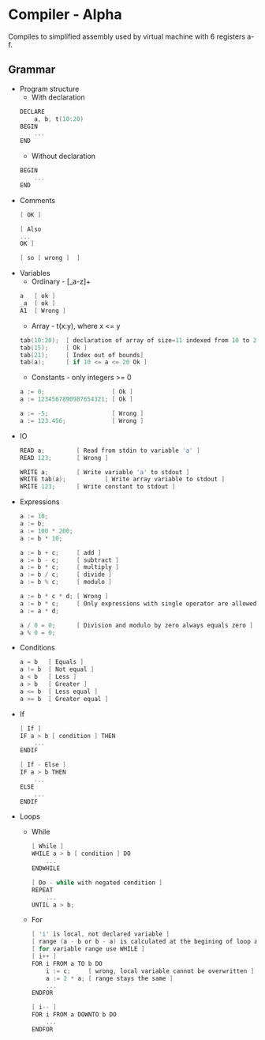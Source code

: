 # Compiler - Alpha

Compiles to simplified assembly used by virtual machine with 6 registers a-f.

## Grammar
- Program structure
    - With declaration
    ```c
    DECLARE
   	    a, b, t(10:20)
    BEGIN
        ...
    END
    ```
	- Without declaration
    ```c
    BEGIN
        ...
    END
    ```
- Comments
    ```c
    [ OK ]
  
    [ Also
    ...
    OK ]
  
    [ so [ wrong ]  ]
    ```
* Variables
    * Ordinary - [_a-z]+
    ```c
    a   [ ok ]
    _a  [ ok ]
    A1  [ Wrong ]
  ```
    * Array - t(x:y), where x <= y
    ```c
    tab(10:20);  [ declaration of array of size=11 indexed from 10 to 20 ]
    tab(15);     [ Ok ]
    tab(21);     [ Index out of bounds]
    tab(a);      [ if 10 <= a <= 20 Ok ]
    ``` 
    * Constants - only integers >= 0
    ```c
    a := 0;                   [ Ok ]
    a := 1234567890987654321; [ Ok ]
  
    a := -5;                  [ Wrong ]
    a := 123.456;             [ Wrong ]
    ```
  
- IO
    ```c
    READ a;  		[ Read from stdin to variable 'a' ]
    READ 123; 		[ Wrong ]
  
    WRITE a;		[ Write variable 'a' to stdout ]
    WRITE tab(a);	        [ Write array variable to stdout ]
    WRITE 123;		[ Write constant to stdout ]
    ```
- Expressions
    ```c
    a := 10;
    a := b;
    a := 100 * 200;
    a := b * 10;
  
    a := b + c;     [ add ]
    a := b - c;     [ subtract ]
    a := b * c;     [ multiply ]
    a := b / c;     [ divide ]
    a := b % c;     [ modulo ]
  
    a := b * c * d; [ Wrong ]
    a := b * c;     [ Only expressions with single operator are allowed ]
    a := a * d;
  
    a / 0 = 0;      [ Division and modulo by zero always equals zero ]
    a % 0 = 0;
    ```

- Conditions
    ```c
    a = b   [ Equals ]
    a != b  [ Not equal ]
    a < b   [ Less ]
    a > b   [ Greater ]
    a <= b  [ Less equal ]
    a >= b  [ Greater equal ]
    ```

- If
    ```c
    [ If ]
    IF a > b [ condition ] THEN 
        ...
    ENDIF
  
    [ If - Else ]
    IF a > b THEN 
        ...
    ELSE
        ...
    ENDIF
    ```  
- Loops
    - While
        ```c
        [ While ]
        WHILE a > b [ condition ] DO
            ...
        ENDWHILE
      
        [ Do - while with negated condition ]
        REPEAT 
            ...
        UNTIL a > b;
        ```  
    - For
        ```c
        [ 'i' is local, not declared variable ]
        [ range (a - b or b - a) is calculated at the begining of loop and cannot be changed ]
        [ for variable range use WHILE ]
        [ i++ ]
        FOR i FROM a TO b DO
            i := c;     [ wrong, local variable cannot be overwritten ]
            a := 2 * a; [ range stays the same ] 
            ...
        ENDFOR
      
        [ i-- ]
        FOR i FROM a DOWNTO b DO
            ...
        ENDFOR
        ```    